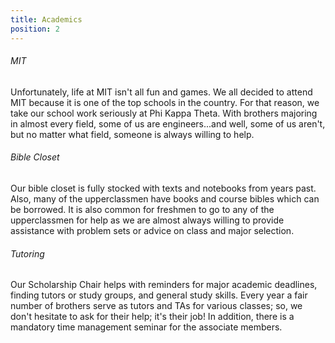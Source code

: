```yaml
---
title: Academics
position: 2
---
```

###### MIT

Unfortunately, life at MIT isn't all fun and games. We all decided to attend MIT because it is one of the top schools in the country. For that reason, we take our school work seriously at Phi Kappa Theta. With brothers majoring in almost every field, some of us are engineers...and well, some of us aren't, but no matter what field, someone is always willing to help.

###### Bible Closet

Our bible closet is fully stocked with texts and notebooks from years past. Also, many of the upperclassmen have books and course bibles which can be borrowed. It is also common for freshmen to go to any of the upperclassmen for help as we are almost always willing to provide assistance with problem sets or advice on class and major selection.

###### Tutoring

Our Scholarship Chair helps with reminders for major academic deadlines, finding tutors or study groups, and general study skills. Every year a fair number of brothers serve as tutors and TAs for various classes; so, we don't hesitate to ask for their help; it's their job! In addition, there is a mandatory time management seminar for the associate members.
